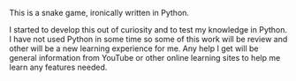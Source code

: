  This is a snake game, ironically written in Python.

I started to develop this out of curiosity and to test my knowledge in Python.
I have not used Python in some time so some of this work will be review and other will be a new learning experience for me. Any help I get will be general information from YouTube or other online learning sites to help me learn any features needed. 
